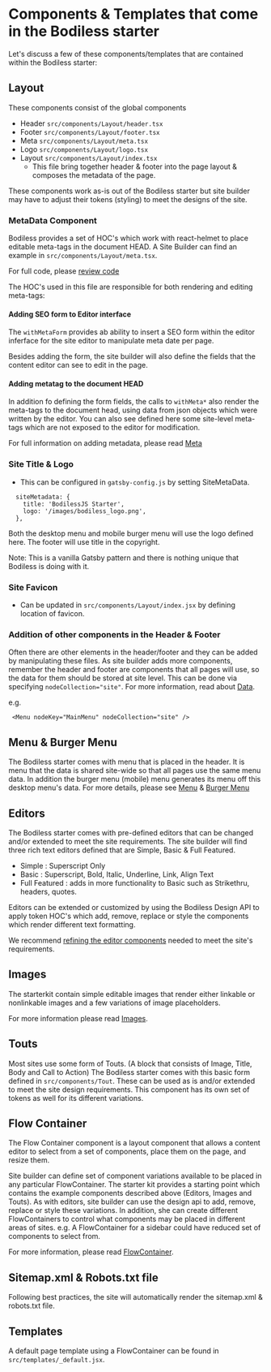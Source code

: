 # Components & Templates that come in the Bodiless starter

Let's discuss a few of these components/templates that are contained within the Bodiless starter:

## Layout

These components consist of the global components

* Header `src/components/Layout/header.tsx`
* Footer `src/components/Layout/footer.tsx`
* Meta `src/components/Layout/meta.tsx`
* Logo `src/components/Layout/logo.tsx`
* Layout `src/components/Layout/index.tsx`
  * This file bring together header & footer into the page layout & composes the
    metadata of the page.

These components work as-is out of the Bodiless starter but site builder may
have to adjust their tokens (styling) to meet the designs of the site.

### MetaData Component

Bodiless provides a set of HOC's which work with react-helmet to place editable
meta-tags in the document HEAD.  A Site Builder can find an example in
`src/components/Layout/meta.tsx`.

For full code, please
[review code](https://github.com/johnsonandjohnson/Bodiless-JS/tree/master/examples/starter/src/components/Layout)

The HOC's used in this file are responsible for both rendering and editing meta-tags:
#### Adding SEO form to Editor interface
The `withMetaForm` provides ab ability to insert a SEO form
within the editor inferface for the site editor to manipulate meta date per
page. 

Besides adding the form, the site builder will also define the fields that the
content editor can see to edit in the page.

#### Adding metatag to the document HEAD

In addition fo defining the form fields, the calls to `withMeta*` also render
the meta-tags to the document head, using data from json objects which were
written by the editor. You can also see defined here some site-level meta-tags
which are not exposed to the editor for modification.

For full information on adding metadata, please read [Meta](TBD)

### Site Title & Logo

* This can be configured in `gatsby-config.js` by setting SiteMetaData.

```
  siteMetadata: {
    title: 'BodilessJS Starter',
    logo: '/images/bodiless_logo.png',
  },
```

Both the desktop menu and mobile burger menu will use the logo defined here.
The footer will use title in the copyright.

Note: This is a vanilla Gatsby pattern and there is nothing unique that Bodiless
is doing with it.

### Site Favicon

* Can be updated in `src/components/Layout/index.jsx` by defining location of
  favicon.

### Addition of other components in the Header & Footer

Often there are other elements in the header/footer and they can be added by
manipulating these files. As site builder adds more components, remember the
header and footer are components that all pages will use, so the data for them
should be stored at site level. This can be done via specifying
`nodeCollection="site"`. For more information, read about
[Data](../..//Development/Architecture/Data).

e.g.
```
 <Menu nodeKey="MainMenu" nodeCollection="site" />
```

## Menu & Burger Menu

The Bodiless starter comes with menu that is placed in the header. It is menu
that the data is shared site-wide so that all pages use the same menu data. In
addition the burger menu (mobile) menu generates its menu off this desktop
menu's data. For more details, please see
[Menu](/Components/Organisms/MainMenu) &
[Burger Menu](/Components/Organisms/BurgerMenu)

## Editors

The Bodiless starter comes with pre-defined editors that can be changed and/or
extended to meet the site requirements. The site builder will find three rich text editors
defined that are Simple, Basic & Full Featured.

* Simple : Superscript Only
* Basic : Superscript, Bold, Italic, Underline, Link, Align Text
* Full Featured : adds in more functionality to Basic such as Strikethru, headers, quotes.

Editors can be extended or customized by using the Bodiless Design API to apply
token HOC's which add, remove, replace or style the components which render
different text formatting.

We recommend
[refining the editor components](/Components/RichText?id=richtext-component)
needed to meet the site's requirements.

## Images

The starterkit contain simple editable images that render either linkable or
nonlinkable images and a few variations of image placeholders.

For more information please read [Images](/Components/Image).

## Touts

Most sites use some form of Touts. (A block that consists of Image, Title, Body
and Call to Action) The Bodiless starter comes with this basic form defined in
`src/components/Tout`. These can be used as is and/or extended to meet
the site design requirements. This component has its own set of tokens as well
for its different variations.

## Flow Container

The Flow Container component is a layout component that allows a content editor
to select from a set of components, place them on the page, and resize them.

Site builder can define set of component variations available to be placed in
any particular FlowContainer. The starter kit provides a starting point which
contains the example components described above (Editors, Images and Touts). As
with editors, site builder can use the design api to add, remove, replace or
style these variations. In addition, she can create different FlowContainers to
control what components may be placed in different areas of sites. e.g. A
FlowContainer for a sidebar could have reduced set of components to select from.

For more information, please read [FlowContainer](/Components/FlowContainer).

## Sitemap.xml & Robots.txt file

Following best practices, the site will automatically render the sitemap.xml &
robots.txt file.

## Templates
A default page template using a FlowContainer can be found in
`src/templates/_default.jsx`.
